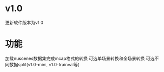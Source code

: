 # v1.0 
更新软件版本为v1.0
# 功能
加载nuscenes数据集完成mcap格式的转换
可选单场景转换和全场景转换
可选不同数据split(v1.0-mini, v1.0-trainval等)
